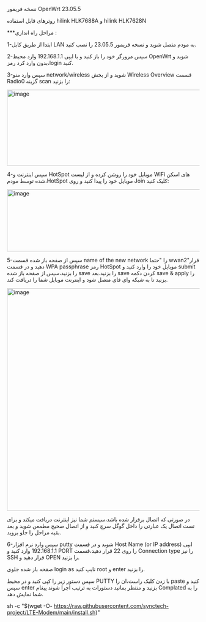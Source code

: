 نسخه فریمور OpenWrt 23.05.5

روترهای قابل استفاده hilink HLK7688A و hilink HLK7628N

***مراحل راه اندازی :

 1-ابتدا از طریق کابل LAN به مودم متصل شوید و نسخه فریمور 23.05.5 را نصب کنید.

 2-سپس مرورگر خود را باز کنید و با ایپی 192.168.1.1 وارد محیط OpenWrt شوید و بدون وارد کرد رمز،login کنید.
 
 3-سپس وارد منو network/wireless شوید و از بخش Wireless Overview قسمت Radio0 گزینه scan را بزنید:

 <img width="1192" height="198" alt="image" src="https://github.com/user-attachments/assets/fdf91107-e240-4f20-927b-ec8e9a4dbc7f" />

4-سپس اینترنت و HotSpot موبایل خود را روشن کرده و از لیست WiFi های اسکن شده توسط مودم،HotSpot موبایل خود را پیدا کنید و روی Join کلیک کنید:

<img width="1714" height="162" alt="image" src="https://github.com/user-attachments/assets/8a5747a4-8d87-429c-82fc-95b3d01504b4" />

5-سپس از صفحه باز شده قسمت name of the new network را "حتما wwan2"قرار دهید و در قسمت WPA passphrase رمز HotSpot موبایل خود را وارد کنید و submit را بزنید،سپس از صفحه باز شده save را بزنید.بعد save کردن دکمه save & apply را بزنید تا به شبکه وای فای متصل شود و اینترنت موبایل شما را دریافت کند.

<img width="1756" height="581" alt="image" src="https://github.com/user-attachments/assets/5e4b53ed-f0d6-45ea-b40d-bd6165b7be8e" />

در صورتی که اتصال برقرار شده باشد،سیستم شما نیز اینترنت دریافت میکند و برای تست اتصال یک عبارتی را داخل گوگل سرچ کنید و از اتصال صحیح مطمعن شوید و بعد بقیه مراحل را جلو بروید.

6-سپس وارد نرم افزار putty شوید و در قسمت Host Name (or IP address) ایپی 192.168.1.1 وارد کنید و PORT را روی 22 قرار دهید،قسمت Connection type را نیز SSH قرار دهید و OPEN را بزنید.

صفحه باز شده جلوی login as تایپ کنید root و enter را بزنید.

سپس دستور زیر را کپی کنید و در محیط PUTTY با زدن کلیک راست،ان را paste کنید و سپس enter بزنید و منتظر بمانید دستورات به ترتیب اجرا شوند پیغام Complated را به شما نمایش دهد.

sh -c "$(wget -O- https://raw.githubusercontent.com/synctech-project/LTE-Modem/main/install.sh)"

